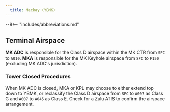 ```yaml
---
  title: Mackay (YBMK)
---
```


--8<-- "includes/abbreviations.md"

## Terminal Airspace
**MK ADC** is responsible for the Class D airspace within the MK CTR from `SFC` to `A010`. **MKA** is responsible for the MK Keyhole airspace from `SFC` to `F150` (excluding MK ADC's jurisdiction).

### Tower Closed Procedures
When MK ADC is closed, MKA or KPL may choose to either extend top down to YBMK, or reclassify the Class D airspace from `SFC` to `A007` as Class G and `A007` to `A045` as Class E. Check for a Zulu ATIS to confirm the airspace arrangement.                             